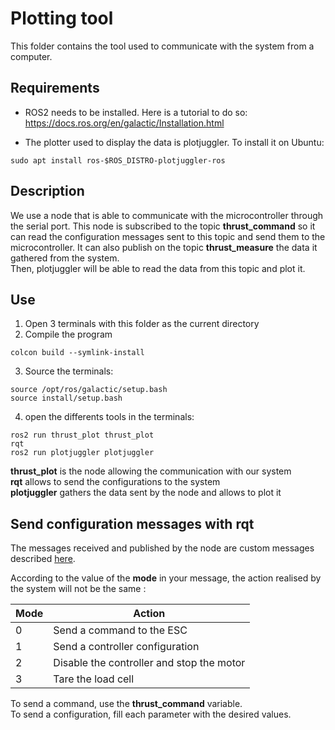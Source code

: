 # Plotting tool

This folder contains the tool used to communicate with the system from a computer.

## Requirements
* ROS2 needs to be installed. Here is a tutorial to do so:  
https://docs.ros.org/en/galactic/Installation.html

* The plotter used to display the data is plotjuggler. To install it on Ubuntu:  
```
sudo apt install ros-$ROS_DISTRO-plotjuggler-ros
```

## Description

We use a node that is able to communicate with the microcontroller through the serial port. This node is subscribed to the topic **thrust_command** so it can read the configuration messages sent to this topic and send them to the microcontroller.
It can also publish on the topic **thrust_measure** the data it gathered from the system.  
Then, plotjuggler will be able to read the data from this topic and plot it. 

## Use

1. Open 3 terminals with this folder as the current directory 
2. Compile the program 
```
colcon build --symlink-install
```
3. Source the terminals:  
```
source /opt/ros/galactic/setup.bash
source install/setup.bash
```
4. open the differents tools in the terminals:  
```
ros2 run thrust_plot thrust_plot
rqt
ros2 run plotjuggler plotjuggler
```
**thrust_plot** is the node allowing the communication with our system   
**rqt** allows to send the configurations to the system  
**plotjuggler** gathers the data sent by the node and allows to plot it  

## Send configuration messages with rqt

The messages received and published by the node are custom messages described [here](src/thrust_msgs/msg/Thrust.msg).

According to the value of the **mode** in your message, the action realised by the system will not be the same :

|Mode|Action|
|-----|-------|
|0|Send a command to the ESC|
|1|Send a controller configuration|
|2|Disable the controller and stop the motor|
|3|Tare the load cell|

To send a command, use the **thrust_command** variable.  
To send a configuration, fill each parameter with the desired values. 